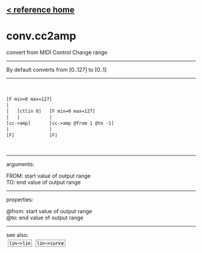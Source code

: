 [< reference home](index.html)
---

# conv.cc2amp


convert from MIDI Control Change range

---

By default converts from [0..127] to [0..1]
<br>


---


```


[F min=0 max=127]
|
|   [ctlin 0]   [F min=0 max=127]
|   |           |
[cc->amp]       [cc->amp @from 1 @to -1]
|               |
[F]             [F]

            
```

---
arguments:

FROM: start value of output range<br>
TO: end value of output range<br>

---
properties:

@from: start value of output range<br>
@to: end value of output range<br>

---
see also:<br>
[![lin-&gt;lin](img/object_lin-&gt;lin.png)](lin->lin.html)
[![lin-&gt;curve](img/object_lin-&gt;curve.png)](lin->curve.html)
